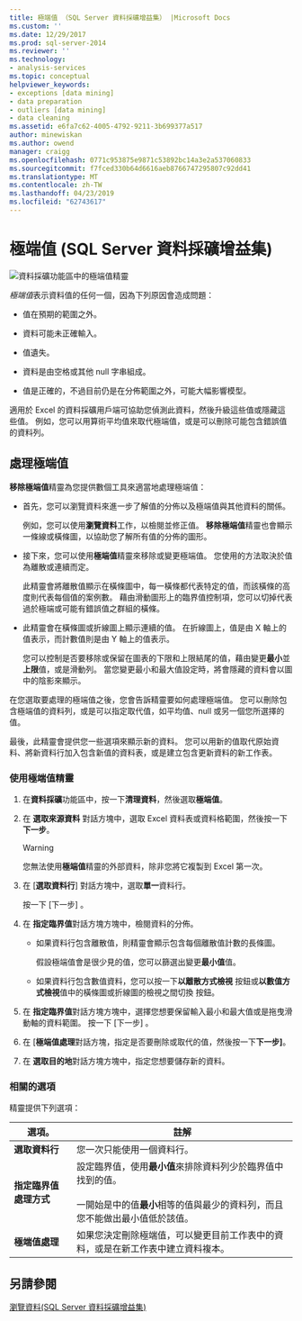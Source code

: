 ```yaml
---
title: 極端值 （SQL Server 資料採礦增益集） |Microsoft Docs
ms.custom: ''
ms.date: 12/29/2017
ms.prod: sql-server-2014
ms.reviewer: ''
ms.technology:
- analysis-services
ms.topic: conceptual
helpviewer_keywords:
- exceptions [data mining]
- data preparation
- outliers [data mining]
- data cleaning
ms.assetid: e6fa7c62-4005-4792-9211-3b699377a517
author: minewiskan
ms.author: owend
manager: craigg
ms.openlocfilehash: 0771c953875e9871c53892bc14a3e2a537060833
ms.sourcegitcommit: f7fced330b64d6616aeb8766747295807c92dd41
ms.translationtype: MT
ms.contentlocale: zh-TW
ms.lasthandoff: 04/23/2019
ms.locfileid: "62743617"
---
```

# <a name="outliers-sql-server-data-mining-add-ins"></a>極端值 (SQL Server 資料採礦增益集)
  ![資料採礦功能區中的極端值精靈](media/dmc-outliers.gif "資料採礦功能區中的極端值精靈")  
  
 *極端值*表示資料值的任何一個，因為下列原因會造成問題：  
  
-   值在預期的範圍之外。  
  
-   資料可能未正確輸入。  
  
-   值遺失。  
  
-   資料是由空格或其他 null 字串組成。  
  
-   值是正確的，不過目前仍是在分佈範圍之外，可能大幅影響模型。  
  
 適用於 Excel 的資料採礦用戶端可協助您偵測此資料，然後升級這些值或隱藏這些值。 例如，您可以用算術平均值來取代極端值，或是可以刪除可能包含錯誤值的資料列。  
  
## <a name="handling-outliers"></a>處理極端值  
 **移除極端值**精靈為您提供數個工具來適當地處理極端值：  
  
-   首先，您可以瀏覽資料來進一步了解值的分佈以及極端值與其他資料的關係。  
  
     例如，您可以使用**瀏覽資料**工作，以檢閱並修正值。 **移除極端值**精靈也會顯示一條線或橫條圖，以協助您了解所有值的分佈的圖形。  
  
-   接下來，您可以使用**極端值**精靈來移除或變更極端值。 您使用的方法取決於值為離散或連續而定。  
  
     此精靈會將離散值顯示在橫條圖中，每一橫條都代表特定的值，而該橫條的高度則代表每個值的案例數。 藉由滑動圖形上的臨界值控制項，您可以切掉代表過於極端或可能有錯誤值之群組的橫條。  
  
-   此精靈會在橫條圖或折線圖上顯示連續的值。 在折線圖上，值是由 X 軸上的值表示，而計數值則是由 Y 軸上的值表示。  
  
     您可以控制是否要移除或保留在圖表的下限和上限結尾的值，藉由變更**最小**並**上限**值，或是滑動列。 當您變更最小和最大值設定時，將會隱藏的資料會以圖中的陰影來顯示。  
  
 在您選取要處理的極端值之後，您會告訴精靈要如何處理極端值。 您可以刪除包含極端值的資料列，或是可以指定取代值，如平均值、null 或另一個您所選擇的值。  
  
 最後，此精靈會提供您一些選項來顯示新的資料。 您可以用新的值取代原始資料、將新資料行加入包含新值的資料表，或是建立包含更新資料的新工作表。  
  
### <a name="using-the-outlier-wizard"></a>使用極端值精靈  
  
1.  在**資料採礦**功能區中，按一下**清理資料**，然後選取**極端值**。  
  
2.  在 **選取來源資料** 對話方塊中，選取 Excel 資料表或資料格範圍，然後按一下**下一步**。  
  
    > [!WARNING]  
    >  您無法使用**極端值**精靈的外部資料，除非您將它複製到 Excel 第一次。  
  
3.  在 [**選取資料行**] 對話方塊中，選取**單一**資料行。  
  
     按一下 [下一步] 。  
  
4.  在 **指定臨界值**對話方塊方塊中，檢閱資料的分佈。  
  
    -   如果資料行包含離散值，則精靈會顯示包含每個離散值計數的長條圖。  
  
         假設極端值會是很少見的值，您可以篩選出變更**最小值**值。  
  
    -   如果資料行包含數值資料，您可以按一下**以離散方式檢視** 按鈕或**以數值方式檢視**值中的橫條圖或折線圖的檢視之間切換 按鈕。  
  
5.  在 **指定臨界值**對話方塊方塊中，選擇您想要保留輸入最小和最大值或是拖曳滑動軸的資料範圍。 按一下 [下一步] 。  
  
6.  在 [**極端值處理**對話方塊，指定是否要刪除或取代的值，然後按一下**下一步]**。  
  
7.  在 **選取目的地**對話方塊方塊中，指定您想要儲存新的資料。  
  
### <a name="related-options"></a>相關的選項  
 精靈提供下列選項：  
  
|**選項。**|**註解**|  
|-----------------|-----------------|  
|**選取資料行**|您一次只能使用一個資料行。|  
|**指定臨界值處理方式**|設定臨界值，使用**最小值**來排除資料列少於臨界值中找到的值。<br /><br /> 一開始是中的值**最小**相等的值與最少的資料列，而且您不能做出最小值低於該值。|  
|**極端值處理**|如果您決定刪除極端值，可以變更目前工作表中的資料，或是在新工作表中建立資料複本。|  
  
## <a name="see-also"></a>另請參閱  
 [瀏覽資料&#40;SQL Server 資料採礦增益集&#41;](explore-data-sql-server-data-mining-add-ins.md)  
  
  
